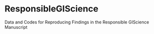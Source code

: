# ResponsibleGIScience
Data and Codes for Reproducing Findings in the Responsible GIScience Manuscript
